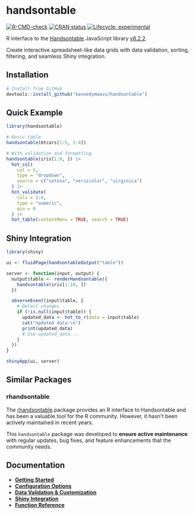 # handsontable

<!-- badges: start -->

[![R-CMD-check](https://github.com/kennedymwavu/handsontable/actions/workflows/R-CMD-check.yaml/badge.svg)](https://github.com/kennedymwavu/handsontable/actions/workflows/R-CMD-check.yaml)
[![CRAN status](https://www.r-pkg.org/badges/version/handsontable)](https://CRAN.R-project.org/package=handsontable)
[![Lifecycle: experimental](https://img.shields.io/badge/lifecycle-experimental-orange.svg)](https://lifecycle.r-lib.org/articles/stages.html#experimental)

<!-- badges: end -->

R interface to the [Handsontable](https://handsontable.com/) JavaScript library [v6.2.2](https://github.com/handsontable/handsontable/tree/6.2.2).

Create interactive spreadsheet-like data grids with data validation, sorting, filtering, and seamless Shiny integration.

## Installation

```r
# Install from GitHub
devtools::install_github("kennedymwavu/handsontable")
```

## Quick Example

```r
library(handsontable)

# Basic table
handsontable(mtcars[1:5, 1:4])

# With validation and formatting
handsontable(iris[1:8, ]) |>
  hot_col(
    col = 5,
    type = "dropdown",
    source = c("setosa", "versicolor", "virginica")
  ) |>
  hot_validate(
    cols = 1:4,
    type = "numeric",
    min = 0
  ) |>
  hot_table(contextMenu = TRUE, search = TRUE)
```

## Shiny Integration

```r
library(shiny)

ui <- fluidPage(handsontableOutput("table"))

server <- function(input, output) {
  output$table <- renderHandsontable({
    handsontable(iris[1:10, ])
  })

  observeEvent(input$table, {
    # Detect changes
    if (!is.null(input$table)) {
      updated_data <- hot_to_r(data = input$table)
      cat("Updated data:\n")
      print(updated_data)
      # Use updated_data...
    }
  })
}

shinyApp(ui, server)
```

## Similar Packages

### rhandsontable

The [rhandsontable](https://github.com/jrowen/rhandsontable) package provides an R interface to Handsontable and has been a valuable tool for the R community. However, it hasn't been actively maintained in recent years.

This `handsontable` package was developed to **ensure active maintenance** with regular updates, bug fixes, and feature enhancements that the community needs.

## Documentation

- [**Getting Started**](https://kennedymwavu.github.io/handsontable/articles/getting-started.html)
- [**Configuration Options**](https://kennedymwavu.github.io/handsontable/articles/configuration-options.html)
- [**Data Validation & Customization**](https://kennedymwavu.github.io/handsontable/articles/validation-and-customization.html)
- [**Shiny Integration**](https://kennedymwavu.github.io/handsontable/articles/shiny-integration.html)
- [**Function Reference**](https://kennedymwavu.github.io/handsontable/reference/)
